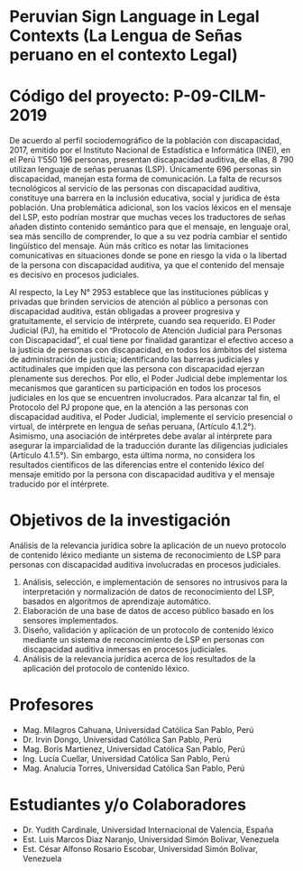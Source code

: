 # Peruvian Sign Language in Legal Contexts (La Lengua de Señas peruano en el contexto Legal)

# Código del proyecto: P-09-CILM-2019

De acuerdo al perfil sociodemográfico de la población con discapacidad, 2017, emitido por el Instituto Nacional de Estadística e Informática (INEI), en el Perú 1’550 196 personas, presentan discapacidad auditiva, de ellas, 8 790 utilizan lenguaje de señas peruanas (LSP). Únicamente 696 personas sin discapacidad, manejan esta forma de comunicación. La falta de recursos tecnológicos al servicio de las personas con discapacidad auditiva, constituye una barrera en la inclusión educativa, social y jurídica de ésta población. Una problemática adicional, son los vacíos léxicos en el mensaje del LSP, esto podrían mostrar que muchas veces los traductores de señas añaden distinto contenido semántico para que el mensaje, en lenguaje oral, sea más sencillo de comprender, lo que a su vez podría cambiar el sentido lingüístico del mensaje. Aún más crítico es notar las limitaciones comunicativas en situaciones donde se pone en riesgo la vida o la libertad de la persona con discapacidad auditiva, ya que el contenido del mensaje es decisivo en procesos judiciales.

Al respecto, la Ley N° 2953 establece que las instituciones públicas y privadas que brinden servicios de atención al público a personas con discapacidad auditiva, están obligadas a proveer progresiva y gratuitamente, el servicio de intérprete, cuando sea requerido. El Poder Judicial (PJ), ha emitido el “Protocolo de Atención Judicial para Personas con Discapacidad”, el cual tiene por finalidad garantizar el efectivo acceso a la justicia de personas con discapacidad, en todos los ámbitos del sistema de administración de justicia; identificando las barreras judiciales y actitudinales que impiden que las persona con discapacidad ejerzan plenamente sus derechos. Por ello, el Poder Judicial debe implementar los mecanismos que garanticen su participación en todos los procesos judiciales en los que se encuentren involucrados.
Para alcanzar tal fin, el Protocolo del PJ propone que, en la atención a las personas con discapacidad auditiva, el Poder Judicial, implemente el servicio presencial o virtual, de intérprete en lengua de señas peruana, (Artículo 4.1.2°). Asimismo, una asociación de intérpretes debe avalar al intérprete para asegurar la imparcialidad de la traducción durante las diligencias judiciales (Artículo 4.1.5°). Sin embargo, esta última norma, no considera los resultados científicos de las diferencias entre el contenido léxico del mensaje emitido por la persona con discapacidad auditiva y el mensaje traducido por el intérprete.


# Objetivos de la investigación

Análisis de la relevancia jurídica sobre la aplicación de un nuevo protocolo de contenido léxico mediante un sistema de reconocimiento de LSP para personas con discapacidad auditiva involucradas en procesos judiciales.

1. Análisis, selección, e implementación de sensores no intrusivos para la interpretación y normalización de datos de reconocimiento del LSP, basados en algoritmos de aprendizaje automático.
2. Elaboración de una base de datos de acceso público basado en los sensores implementados.
3. Diseño, validación y aplicación de un protocolo de contenido léxico mediante un sistema de reconocimiento
de LSP en personas con discapacidad auditiva inmersas en procesos judiciales.
4. Análisis de la relevancia jurídica acerca de los resultados de la aplicación del protocolo de contenido léxico.

# Profesores
- Mag. Milagros Cahuana, Universidad Católica San Pablo, Perú
- Dr. Irvin Dongo, Universidad Católica San Pablo, Perú
- Mag. Boris Martienez, Universidad Católica San Pablo, Perú
- Ing. Lucía Cuellar, Universidad Católica San Pablo, Perú
- Mag. Analucía Torres, Universidad Católica San Pablo, Perú


# Estudiantes y/o Colaboradores
- Dr. Yudith Cardinale, Universidad Internacional de Valencia, España
- Est. Luis Marcos Diaz Naranjo, Universidad Simón Bolivar, Venezuela
- Est. César Alfonso Rosario Escobar, Universidad Simón Bolivar, Venezuela
